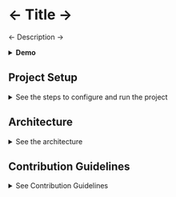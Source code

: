 # <- Title ->

<- Description ->

<details>
  <summary><b>Demo</b></summary>
<br>

You can try out a demo of the API [here](<- link ->).

To access the demo, use `/auth/login` with the following credentials:
```json
{
  "username": "admin",
  "password": "ABC#abc#123"
}
```
```json
{
  "username": "client_1",
  "password": "ABC#abc#123"
}
```

You can use the Swagger Bearer authentication by clicking `Authorize` to enter the token generated from the `/auth/login` endpoint. Once you have authenticated with the token, you can automatically test all endpoints that the user has access to.

</details>

## Project Setup

<details>
  <summary>See the steps to configure and run the project</summary>
<br>

1. **Install Node.js, Git, and Npm:**

    Download and install **Node.js** (preferably version 22 to ensure compatibility) from the official website: [https://nodejs.org/en](https://nodejs.org/en). Verify the installation by running:

    ```bash
    node --version
    ```

    Download and install **Git** from the official website: [https://git-scm.com](https://git-scm.com). Verify the installation by running:

    ```bash
    git --version
    ```

    **Npm** is installed automatically with Node.js. Verify the installation by running:

    ```bash
    npm --version
    ```

2. **Clone the project and switch to the `develop` branch:**

    Run the following commands to clone the repository and checkout the `develop` branch:

    ```bash
    git clone https://https://github.com/cerciber/nest-general-architecture.git
    cd nest-general-architecture
    git checkout develop
    ```

3. **Install dependencies:**

    Run the following command to install all project dependencies:

    ```bash
    npm install
    ```

4. **Create configuration file:**

    Create a file named `.env.development` in the root of the project with the following content:

    ```bash
    # PORT: Port number on which the application will listen for incoming requests
    PORT=
    # MONGO_URI: Connection string for MongoDB. Includes the database server address, port, and authentication details if required.
    MONGO_URI=
    # JWT_SECRET_KEY: Key used for signing and verifying JSON Web Tokens (JWTs). Ensure this key is strong, unique, and kept confidential.
    JWT_SECRET_KEY=
    ```

5. **Create sample data (Only if you want to use your own database):**

    If you need reset database and set sample data, you can easily do so by running the following command:

    ```bash
    npm run db:reset
    ```

6. **Install VSC extensions (Optional for Visual Studio Code) :**

    You can install the required VS Code extensions by running the following commands:

    ```bash
    code --install-extension dbaeumer.vscode-eslint
    code --install-extension rvest.vs-code-prettier-eslint
    ```

    Alternatively, you can install these extensions `Prettier ESlint` and `ESlint` manually from the VS Code marketplace.

    To ensure that the configurations are applied correctly, restart Visual Studio Code.
<br>

7. **Run the project in development mode:**

    Navigate to the project directory and run the following command to start the project in development mode:

    ```bash
    npm run start:dev
    ```

    This will start the project with the development configuration. 
    
    You can view the documentation at `http://localhost:<PORT>/docs`, where `<PORT>` is the port specified in your `.env.development` file.

</details>

## Architecture

<details>
  <summary>See the architecture</summary>
<br>

<details> 
  <br>
  <summary>General architecture</summary>

  ![General architecture](<- link ->)

  <- Description ->

</details>

<details>
  <br>
  <summary>Structure</summary>

  ![Structure](<- link ->)

  <- Description ->

</details>

<details>
  <br>
  <summary>Data Model</summary>

  ![Data Model](<- link ->)

  <- Description ->

</details>

<details>
  <br>
  <summary>Components diagram</summary>

  ![Components diagram](<- link ->)

  <- Description ->

</details>

<details>
  <br>
  <summary>Use Cases</summary>

  ![Use case 1](<- link ->)

  <- Description ->

</details>

<details>
  <br>
  <summary>Sequence diagrams</summary>

  ![Sequence diagram 1](<- link ->)

  <- Description ->
  
</details>

</details>

## Contribution Guidelines

<details>
  <summary>See Contribution Guidelines</summary>
  <br>

<details>
  <summary>Git Branching Strategy</summary>
  <br>

  The Git branching strategy ensures a structured and predictable workflow, facilitating continuous integration and easy management of releases and fixes. Below are the main branches and their specific purposes in the project:

  #### `main`
  Contains stable, production-ready code. All final releases are made from this branch.

  #### `develop`
  Integration branch for ongoing development. All new features and improvements are merged here before being released.

  #### `deploy`
  Used to prepare and deploy code to staging or production environments. Derived from `develop` or `main`.

  #### `fix/issue-xxxx`
  Dedicated branch for urgent bug fixes. Based on `main`, it’s used to resolve critical issues that need immediate attention.

  #### `feature/issue-xxxx`
  Individual branches for developing new features or resolving specific issues, derived from `develop`. Named according to the related issue number (`issue-xxxx`).

</details>

<details>
  <summary>Conventional Commits</summary>
  <br>

  Use this format for commit messages:

  #### **Type**
  - **`feat`**: New feature
  - **`fix`**: Bug fix
  - **`docs`**: Documentation update
  - **`style`**: Code formatting
  - **`refactor`**: Code change without adding features or fixing bugs
  - **`test`**: Adding or updating tests
  - **`chore`**: Maintenance tasks

  #### **Scope**
  - Optional: Identifies the part of the code affected (e.g., `auth`, `api`, `ui`).

  #### **Content**
  - Brief, imperative summary of the change.

  #### Examples

  - **Feature**: `feat(ui): add dark mode toggle`
  - **Bug Fix**: `fix(api): handle null values`
  - **Docs**: `docs(readme): update setup guide`

</details>

<details>
  <summary>Contribution Guide</summary>
  <br>

  This guide outlines the steps to effectively contribute to the project. By following these instructions, we ensure consistent quality, clear communication, and smooth collaboration among team members.

  ##### 1. Create an Issue
  - **Title**: Clearly describe the issue or feature.
  - **Details**: Add any relevant information or context.

  ##### 2. Branching
  - **From**: Always branch from `develop`.
  - **Branch Name**: Use `feature/issue-xxxx` (replace `xxxx` with the issue number).

  ##### 3. Development
  - **Code**: Implement the changes in your branch.
  - **Commits**: Follow the Conventional Commits guidelines.

  ##### 4. Pull Request
  - **PR Title**: Match the issue title.
  - **Description**: Briefly explain the changes.
  - **Target Branch**: Always target `develop`.

  ##### 5. Assign Reviewers
  - **Reviewers**: Assign at least two team members for review.
  - **Labels**: Add relevant labels (e.g., `bug`, `enhancement`).

  ##### 6. Address Feedback
  - **Revisions**: Make changes based on reviewer feedback.
  - **Final Check**: Ensure all comments are addressed before merging.

  ##### 7. Merge
  - **Approval**: At least one team member must approve the pull request before it can be merged.
  - **Merge**: Once approved, merge the PR into `develop`.
  - **Delete Branch**: Clean up by deleting the feature branch.

</details>

</details>